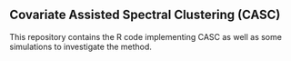 ## Covariate Assisted Spectral Clustering (CASC)

This repository contains the R code implementing CASC as well as some simulations to investigate the method.